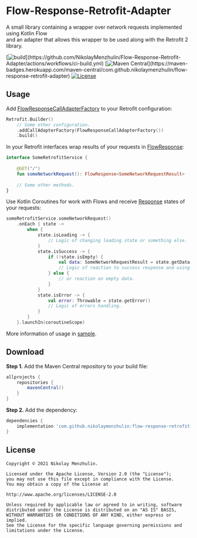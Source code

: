 # Flow-Response-Retrofit-Adapter

A small library containing a wrapper over network requests implemented using Kotlin Flow  
and an adapter that allows this wrapper to be used along with the Retrofit 2 library.

[![build](https://github.com/NikolayMenzhulin/Flow-Response-Retrofit-Adapter/actions/workflows/ci-build.yml/badge.svg?)](https://github.com/NikolayMenzhulin/Flow-Response-Retrofit-Adapter/actions/workflows/ci-build.yml) [![Maven Central](https://maven-badges.herokuapp.com/maven-central/com.github.nikolaymenzhulin/flow-response-retrofit-adapter/badge.svg?)](https://maven-badges.herokuapp.com/maven-central/com.github.nikolaymenzhulin/flow-response-retrofit-adapter)
[![License](https://img.shields.io/badge/license-Apache%202.0-dark.svg)](http://www.apache.org/licenses/LICENSE-2.0)
## Usage

Add [FlowResponseCallAdapterFactory](https://github.com/NikolayMenzhulin/Flow-Response-Retrofit-Adapter/blob/main/library/src/main/java/com/github/nikolaymenzhulin/flow_response_retrofit_adapter/adapter/FlowResponseCallAdapterFactory.kt) to your Retrofit configuration:
```kotlin
Retrofit.Builder()
    // Some other configuration.
    .addCallAdapterFactory(FlowResponseCallAdapterFactory())
    .build()
```

In your Retrofit interfaces wrap results of your requests in [FlowResponse](https://github.com/NikolayMenzhulin/Flow-Response-Retrofit-Adapter/blob/main/library/src/main/java/com/github/nikolaymenzhulin/flow_response_retrofit_adapter/typealiases/ResponseTypealiases.kt):
```kotlin
interface SomeRetrofitService {
    
    @GET("/")
    fun someNetworkRequest(): FlowResponse<SomeNetworkRequestResult>
    
    // Some other methods.
}
```

Use Kotlin Coroutines for work with Flows and receive [Response](https://github.com/NikolayMenzhulin/Flow-Response-Retrofit-Adapter/blob/main/library/src/main/java/com/github/nikolaymenzhulin/flow_response_retrofit_adapter/response/Response.kt) states of your requests:
```kotlin
someRetrofitService.someNetworkRequest()
    .onEach { state ->
        when {
            state.isLoading -> {
                // Logic of changing loading state or something else.
            }
            state.isSuccess -> {
                if (!state.isEmpty) {
                    val data: SomeNetworkRequestResult = state.getData()
                    // Logic of reaction to success response and using data from it...
                } else {
                    // or reaction on empty data.
                }
            }
            state.isError -> {
                val error: Throwable = state.getError()
                // Logic of errors handling.
            }
        }
    }.launchIn(coroutineScope)
```

More information of usage in [sample](https://github.com/NikolayMenzhulin/Flow-Response-Retrofit-Adapter/tree/main/sample).

## Download

**Step 1.** Add the Maven Central repository to your build file:
```groovy
allprojects {
    repositories {
        mavenCentral()
    }
}
```

**Step 2.** Add the dependency:
```groovy
dependencies {
    implementation 'com.github.nikolaymenzhulin:flow-response-retrofit-adapter:1.2.0'
}
```

## License

```
Copyright © 2021 Nikolay Menzhulin.

Licensed under the Apache License, Version 2.0 (the "License");
you may not use this file except in compliance with the License.
You may obtain a copy of the License at

http://www.apache.org/licenses/LICENSE-2.0

Unless required by applicable law or agreed to in writing, software
distributed under the License is distributed on an "AS IS" BASIS,
WITHOUT WARRANTIES OR CONDITIONS OF ANY KIND, either express or implied.
See the License for the specific language governing permissions and
limitations under the License.
```
